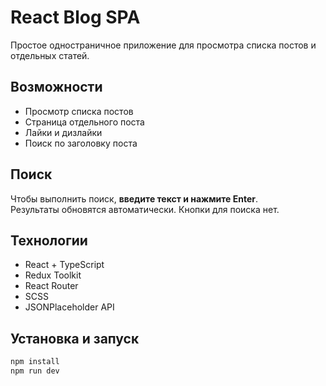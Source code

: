 # React Blog SPA

Простое одностраничное приложение для просмотра списка постов и отдельных статей.

## Возможности

- Просмотр списка постов
- Страница отдельного поста
- Лайки и дизлайки
- Поиск по заголовку поста

## Поиск

Чтобы выполнить поиск, **введите текст и нажмите Enter**.  
Результаты обновятся автоматически. Кнопки для поиска нет.

## Технологии

- React + TypeScript
- Redux Toolkit
- React Router
- SCSS
- JSONPlaceholder API

## Установка и запуск

```bash
npm install
npm run dev
```
